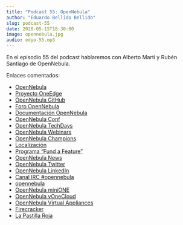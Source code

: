 ```yaml
---
title: "Podcast 55: OpenNebula"
author: "Eduardo Bellido Bellido"
slug: podcast-55
date: 2020-05-15T18:30:00
image: opennebula.jpg
audio: edyo-55.mp3
---
```


En el episodio 55 del podcast hablaremos con Alberto Martí y Rubén Santiago de OpenNebula.

<!--more-->

Enlaces comentados:

- [OpenNebula](https://opennebula.io)
- [Proyecto OneEdge](https://oneedge.io)
- [OpenNebula GitHub](https://github.com/OpenNebula/one/)
- [Foro OpenNebula](https://forum.opennebula.io)
- [Documentación OpenNebula](https://opennebula.io/docs/)
- [OpenNebula Conf](https://2020.opennebulaconf.com)
- [OpenNebula TechDays](https://opennebula.io/techdays/)
- [OpenNebula Webinars](https://opennebula.io/webinars/)
- [OpenNebula Champions](https://opennebula.io/community-champions/)
- [Localización](https://www.transifex.com/opennebula/one/)
- [Programa “Fund a Feature”](https://opennebula.io/fund-a-feature/)
- [OpenNebula News](https://opennebula.io/newsletter/)
- [OpenNebula Twitter](https://twitter.com/opennebula)
- [OpenNebula LinkedIn](https://www.linkedin.com/groups/2292500/)
- [Canal IRC #opennebula](https://webchat.freenode.net)
- [opennebula](https://webchat.freenode.net)
- [OpenNebula miniONE](http://minione.opennebula.io)
- [OpenNebula vOneCloud](http://vonecloud.opennebula.io)
- [OpenNebula Virtual Appliances](http://marketplace.opennebula.io)
- [Firecracker](https://firecracker-microvm.github.io)
- [La Pastilla Roja](https://lapastillaroja.net/libro/)
